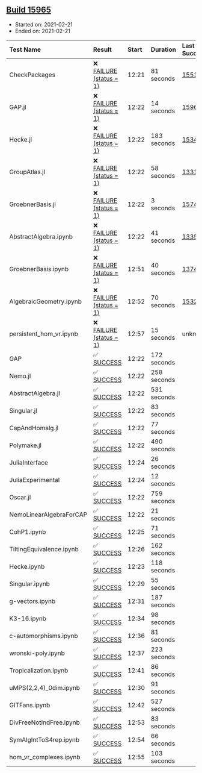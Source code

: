 ## [Build 15965](https://oscarci.mathematik.uni-kl.de/job/oscar/15965/)

* Started on: 2021-02-21
* Ended on: 2021-02-21

| Test Name    | Result | Start | Duration | Last Success | First Failure |
|:-------------|:-------|:------|:---------|:-------------|:--------------|
| CheckPackages | ❌ [FAILURE (status = 1)](https://oscarci.mathematik.uni-kl.de/job/oscar/15965/artifact/logs/build-15965/CheckPackages.log) | 12:21 | 81 seconds | [15514](https://oscarci.mathematik.uni-kl.de/job/oscar/15514/) | [15515](https://oscarci.mathematik.uni-kl.de/job/oscar/15515/) |
| GAP.jl | ❌ [FAILURE (status = 1)](https://oscarci.mathematik.uni-kl.de/job/oscar/15965/artifact/logs/build-15965/GAP.jl.log) | 12:22 | 14 seconds | [15964](https://oscarci.mathematik.uni-kl.de/job/oscar/15964/) | [15965](https://oscarci.mathematik.uni-kl.de/job/oscar/15965/) |
| Hecke.jl | ❌ [FAILURE (status = 1)](https://oscarci.mathematik.uni-kl.de/job/oscar/15965/artifact/logs/build-15965/Hecke.jl.log) | 12:22 | 183 seconds | [15344](https://oscarci.mathematik.uni-kl.de/job/oscar/15344/) | [15348](https://oscarci.mathematik.uni-kl.de/job/oscar/15348/) |
| GroupAtlas.jl | ❌ [FAILURE (status = 1)](https://oscarci.mathematik.uni-kl.de/job/oscar/15965/artifact/logs/build-15965/GroupAtlas.jl.log) | 12:22 | 58 seconds | [13311](https://oscarci.mathematik.uni-kl.de/job/oscar/13311/) | [13312](https://oscarci.mathematik.uni-kl.de/job/oscar/13312/) |
| GroebnerBasis.jl | ❌ [FAILURE (status = 1)](https://oscarci.mathematik.uni-kl.de/job/oscar/15965/artifact/logs/build-15965/GroebnerBasis.jl.log) | 12:22 | 3 seconds | [15745](https://oscarci.mathematik.uni-kl.de/job/oscar/15745/) | [15746](https://oscarci.mathematik.uni-kl.de/job/oscar/15746/) |
| AbstractAlgebra.ipynb | ❌ [FAILURE (status = 1)](https://oscarci.mathematik.uni-kl.de/job/oscar/15965/artifact/logs/build-15965/AbstractAlgebra.ipynb.log) | 12:22 | 41 seconds | [13355](https://oscarci.mathematik.uni-kl.de/job/oscar/13355/) | [13356](https://oscarci.mathematik.uni-kl.de/job/oscar/13356/) |
| GroebnerBasis.ipynb | ❌ [FAILURE (status = 1)](https://oscarci.mathematik.uni-kl.de/job/oscar/15965/artifact/logs/build-15965/GroebnerBasis.ipynb.log) | 12:51 | 40 seconds | [13748](https://oscarci.mathematik.uni-kl.de/job/oscar/13748/) | [13749](https://oscarci.mathematik.uni-kl.de/job/oscar/13749/) |
| AlgebraicGeometry.ipynb | ❌ [FAILURE (status = 1)](https://oscarci.mathematik.uni-kl.de/job/oscar/15965/artifact/logs/build-15965/AlgebraicGeometry.ipynb.log) | 12:52 | 70 seconds | [15322](https://oscarci.mathematik.uni-kl.de/job/oscar/15322/) | [15323](https://oscarci.mathematik.uni-kl.de/job/oscar/15323/) |
| persistent_hom_vr.ipynb | ❌ [FAILURE (status = 1)](https://oscarci.mathematik.uni-kl.de/job/oscar/15965/artifact/logs/build-15965/persistent_hom_vr.ipynb.log) | 12:57 | 15 seconds | unknown | unknown |
| GAP | ✅ [SUCCESS](https://oscarci.mathematik.uni-kl.de/job/oscar/15965/artifact/logs/build-15965/GAP.log) | 12:22 | 172 seconds |  |  |
| Nemo.jl | ✅ [SUCCESS](https://oscarci.mathematik.uni-kl.de/job/oscar/15965/artifact/logs/build-15965/Nemo.jl.log) | 12:22 | 258 seconds |  |  |
| AbstractAlgebra.jl | ✅ [SUCCESS](https://oscarci.mathematik.uni-kl.de/job/oscar/15965/artifact/logs/build-15965/AbstractAlgebra.jl.log) | 12:22 | 531 seconds |  |  |
| Singular.jl | ✅ [SUCCESS](https://oscarci.mathematik.uni-kl.de/job/oscar/15965/artifact/logs/build-15965/Singular.jl.log) | 12:22 | 83 seconds |  |  |
| CapAndHomalg.jl | ✅ [SUCCESS](https://oscarci.mathematik.uni-kl.de/job/oscar/15965/artifact/logs/build-15965/CapAndHomalg.jl.log) | 12:22 | 77 seconds |  |  |
| Polymake.jl | ✅ [SUCCESS](https://oscarci.mathematik.uni-kl.de/job/oscar/15965/artifact/logs/build-15965/Polymake.jl.log) | 12:22 | 490 seconds |  |  |
| JuliaInterface | ✅ [SUCCESS](https://oscarci.mathematik.uni-kl.de/job/oscar/15965/artifact/logs/build-15965/JuliaInterface.log) | 12:24 | 26 seconds |  |  |
| JuliaExperimental | ✅ [SUCCESS](https://oscarci.mathematik.uni-kl.de/job/oscar/15965/artifact/logs/build-15965/JuliaExperimental.log) | 12:24 | 12 seconds |  |  |
| Oscar.jl | ✅ [SUCCESS](https://oscarci.mathematik.uni-kl.de/job/oscar/15965/artifact/logs/build-15965/Oscar.jl.log) | 12:22 | 759 seconds |  |  |
| NemoLinearAlgebraForCAP | ✅ [SUCCESS](https://oscarci.mathematik.uni-kl.de/job/oscar/15965/artifact/logs/build-15965/NemoLinearAlgebraForCAP.log) | 12:22 | 21 seconds |  |  |
| CohP1.ipynb | ✅ [SUCCESS](https://oscarci.mathematik.uni-kl.de/job/oscar/15965/artifact/logs/build-15965/CohP1.ipynb.log) | 12:25 | 71 seconds |  |  |
| TiltingEquivalence.ipynb | ✅ [SUCCESS](https://oscarci.mathematik.uni-kl.de/job/oscar/15965/artifact/logs/build-15965/TiltingEquivalence.ipynb.log) | 12:26 | 162 seconds |  |  |
| Hecke.ipynb | ✅ [SUCCESS](https://oscarci.mathematik.uni-kl.de/job/oscar/15965/artifact/logs/build-15965/Hecke.ipynb.log) | 12:23 | 118 seconds |  |  |
| Singular.ipynb | ✅ [SUCCESS](https://oscarci.mathematik.uni-kl.de/job/oscar/15965/artifact/logs/build-15965/Singular.ipynb.log) | 12:29 | 55 seconds |  |  |
| g-vectors.ipynb | ✅ [SUCCESS](https://oscarci.mathematik.uni-kl.de/job/oscar/15965/artifact/logs/build-15965/g-vectors.ipynb.log) | 12:31 | 187 seconds |  |  |
| K3-16.ipynb | ✅ [SUCCESS](https://oscarci.mathematik.uni-kl.de/job/oscar/15965/artifact/logs/build-15965/K3-16.ipynb.log) | 12:34 | 98 seconds |  |  |
| c-automorphisms.ipynb | ✅ [SUCCESS](https://oscarci.mathematik.uni-kl.de/job/oscar/15965/artifact/logs/build-15965/c-automorphisms.ipynb.log) | 12:36 | 81 seconds |  |  |
| wronski-poly.ipynb | ✅ [SUCCESS](https://oscarci.mathematik.uni-kl.de/job/oscar/15965/artifact/logs/build-15965/wronski-poly.ipynb.log) | 12:37 | 223 seconds |  |  |
| Tropicalization.ipynb | ✅ [SUCCESS](https://oscarci.mathematik.uni-kl.de/job/oscar/15965/artifact/logs/build-15965/Tropicalization.ipynb.log) | 12:41 | 86 seconds |  |  |
| uMPS(2,2,4)_0dim.ipynb | ✅ [SUCCESS](https://oscarci.mathematik.uni-kl.de/job/oscar/15965/artifact/logs/build-15965/uMPS-2-2-4-_0dim.ipynb.log) | 12:30 | 91 seconds |  |  |
| GITFans.ipynb | ✅ [SUCCESS](https://oscarci.mathematik.uni-kl.de/job/oscar/15965/artifact/logs/build-15965/GITFans.ipynb.log) | 12:42 | 527 seconds |  |  |
| DivFreeNotIndFree.ipynb | ✅ [SUCCESS](https://oscarci.mathematik.uni-kl.de/job/oscar/15965/artifact/logs/build-15965/DivFreeNotIndFree.ipynb.log) | 12:53 | 83 seconds |  |  |
| SymAlgIntToS4rep.ipynb | ✅ [SUCCESS](https://oscarci.mathematik.uni-kl.de/job/oscar/15965/artifact/logs/build-15965/SymAlgIntToS4rep.ipynb.log) | 12:54 | 66 seconds |  |  |
| hom_vr_complexes.ipynb | ✅ [SUCCESS](https://oscarci.mathematik.uni-kl.de/job/oscar/15965/artifact/logs/build-15965/hom_vr_complexes.ipynb.log) | 12:55 | 103 seconds |  |  |

